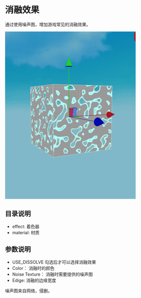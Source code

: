 # 消融效果

通过使用噪声图，增加游戏常见的消融效果。

![](snapshot/dissolve.gif)

## 目录说明

- effect: 着色器
- material: 材质

## 参数说明

- USE_DISSOLVE 勾选后才可以选择消融效果
- Color： 消融时的颜色
- Noise Texture： 消融时需要提供的噪声图
- Edige: 消融的边缘宽度

噪声图来自网络，侵删。
